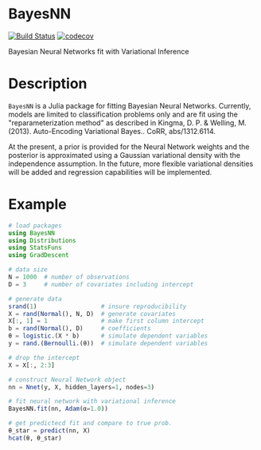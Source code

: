 # BayesNN

[![Build Status](https://travis-ci.org/jacobcvt12/BayesNN.jl.svg?branch=master)](https://travis-ci.org/jacobcvt12/BayesNN.jl)
[![codecov](https://codecov.io/gh/jacobcvt12/BayesNN.jl/branch/master/graph/badge.svg)](https://codecov.io/gh/jacobcvt12/BayesNN.jl)

Bayesian Neural Networks fit with Variational Inference

# Description

`BayesNN` is a Julia package for fitting Bayesian Neural Networks. Currently, models are limited to classification problems only and are fit using the "reparameterization method" as described in Kingma, D. P. & Welling, M. (2013). Auto-Encoding Variational Bayes.. CoRR, abs/1312.6114. 

At the present, a prior is provided for the Neural Network weights and the posterior is approximated using a Gaussian variational density with the independence assumption. In the future, more flexible variational densities will be added and regression capabilities will be implemented.

# Example

```julia
# load packages
using BayesNN
using Distributions
using StatsFuns
using GradDescent

# data size
N = 1000  # number of observations
D = 3     # number of covariates including intercept

# generate data
srand(1)                  # insure reproducibility
X = rand(Normal(), N, D)  # generate covariates
X[:, 1] = 1               # make first column intercept
b = rand(Normal(), D)     # coefficients
θ = logistic.(X * b)      # simulate dependent variables
y = rand.(Bernoulli.(θ))  # simulate dependent variables

# drop the intercept
X = X[:, 2:3]

# construct Neural Network object
nn = Nnet(y, X, hidden_layers=1, nodes=3)

# fit neural network with variational inference
BayesNN.fit(nn, Adam(α=1.0))

# get predictecd fit and compare to true prob.
θ_star = predict(nn, X)
hcat(θ, θ_star)
```
